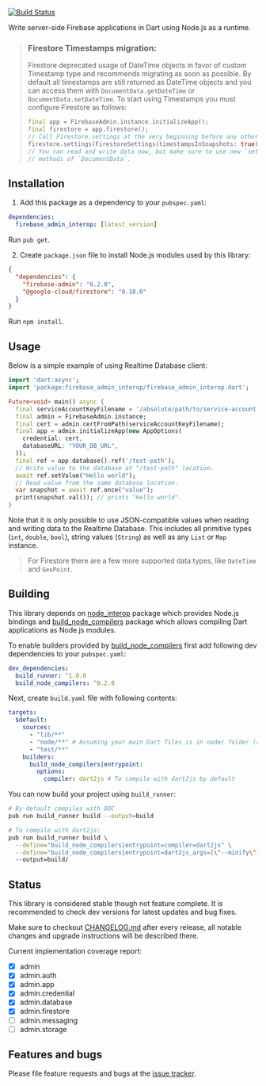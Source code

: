 [![Build Status](https://travis-ci.org/pulyaevskiy/firebase-admin-interop.svg?branch=master)](https://travis-ci.org/pulyaevskiy/firebase-admin-interop)

Write server-side Firebase applications in Dart using Node.js as a runtime.

> ### Firestore Timestamps migration:
> Firestore deprecated usage of DateTime objects in favor of custom Timestamp type and recommends
> migrating as soon as possible.
> By default all timestamps are still returned as DateTime objects and you can access them with
> `DocumentData.getDateTime` or `DocumentData.setDateTime`.
> To start using Timestamps you must configure Firestore as follows:
>
> ```dart
> final app = FirebaseAdmin.instance.initializeApp();
> final firestore = app.firestore();
> // Call Firestore.settings at the very beginning before any other calls:
> firestore.settings(FirestoreSettings(timestampsInSnapshots: true));
> // You can read and write data now, but make sure to use new `setTimestamp` and `getTimestamp`
> // methods of `DocumentData`.
> ```

## Installation

1. Add this package as a dependency to your `pubspec.yaml`:

```yaml
dependencies:
  firebase_admin_interop: [latest_version]
```

Run `pub get`.

2. Create `package.json` file to install Node.js modules used by this library:

```json
{
  "dependencies": {
    "firebase-admin": "6.2.0",
    "@google-cloud/firestore": "0.18.0"
  }
}
```

Run `npm install`.

## Usage

Below is a simple example of using Realtime Database client:

```dart
import 'dart:async';
import 'package:firebase_admin_interop/firebase_admin_interop.dart';

Future<void> main() async {
  final serviceAccountKeyFilename = '/absolute/path/to/service-account.json';
  final admin = FirebaseAdmin.instance;
  final cert = admin.certFromPath(serviceAccountKeyFilename);
  final app = admin.initializeApp(new AppOptions(
    credential: cert,
    databaseURL: "YOUR_DB_URL",
  ));
  final ref = app.database().ref('/test-path');
  // Write value to the database at "/test-path" location.
  await ref.setValue("Hello world");
  // Read value from the same database location.
  var snapshot = await ref.once("value");
  print(snapshot.val()); // prints "Hello world".
}

```

Note that it is only possible to use JSON-compatible values when reading
and writing data to the Realtime Database. This includes all primitive
types (`int`, `double`, `bool`), string values (`String`) as well as
any `List` or `Map` instance.

> For Firestore there are a few more supported data types, like `DateTime`
> and `GeoPoint`.

## Building

This library depends on [node_interop][] package which provides Node.js
bindings and [build_node_compilers][] package which allows compiling
Dart applications as Node.js modules.

[node_interop]: https://pub.dartlang.org/packages/node_interop
[build_node_compilers]: https://pub.dartlang.org/packages/build_node_compilers

To enable builders provided by [build_node_compilers][] first add following
dev dependencies to your `pubspec.yaml`:

```yaml
dev_dependencies:
  build_runner: ^1.0.0
  build_node_compilers: ^0.2.0
```

Next, create `build.yaml` file with following contents:

```yaml
targets:
  $default:
    sources:
      - "lib/**"
      - "node/**" # Assuming your main Dart files is in node/ folder (recommended).
      - "test/**"
    builders:
      build_node_compilers|entrypoint:
        options:
          compiler: dart2js # To compile with dart2js by default
```

You can now build your project using `build_runner`:

```bash
# By default compiles with DDC
pub run build_runner build --output=build

# To compile with dart2js:
pub run build_runner build \
  --define="build_node_compilers|entrypoint=compiler=dart2js" \
  --define="build_node_compilers|entrypoint=dart2js_args=[\"--minify\"]" \ # optional, minifies resulting code
  --output=build/
```

## Status

This library is considered stable though not feature complete. It is recommended to check
dev versions for latest updates and bug fixes.

Make sure to checkout [CHANGELOG.md](https://github.com/pulyaevskiy/firebase-admin-interop/blob/master/CHANGELOG.md)
after every release, all notable changes and upgrade instructions will
be described there.

Current implementation coverage report:

- [x] admin
- [x] admin.auth
- [x] admin.app
- [x] admin.credential
- [x] admin.database
- [x] admin.firestore
- [ ] admin.messaging
- [ ] admin.storage

## Features and bugs

Please file feature requests and bugs at the [issue tracker][tracker].

[tracker]: https://github.com/pulyaevskiy/firebase-admin-interop/issues
